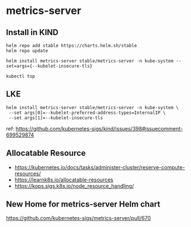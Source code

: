 # metrics-server

## Install in KIND

```
helm repo add stable https://charts.helm.sh/stable
helm repo update

helm install metrics-server stable/metrics-server -n kube-system --set=args={--kubelet-insecure-tls}

kubectl top
```

## LKE

```
helm install metrics-server stable/metrics-server -n kube-system \
 --set args[0]=--kubelet-preferred-address-types=InternalIP \
 --set args[1]=--kubelet-insecure-tls
```

ref: https://github.com/kubernetes-sigs/kind/issues/398#issuecomment-699529874

## Allocatable Resource

- https://kubernetes.io/docs/tasks/administer-cluster/reserve-compute-resources/
- https://learnk8s.io/allocatable-resources
- https://kops.sigs.k8s.io/node_resource_handling/


## New Home for metrics-server Helm chart
https://github.com/kubernetes-sigs/metrics-server/pull/670
